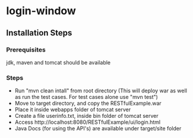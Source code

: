 # login-window
## Installation Steps
### Prerequisites
  jdk, maven and tomcat should be available
### Steps  
* Run "mvn clean intall" from root directory (This will deploy war as well as run the test cases. For test cases alone use "mvn test")
* Move to target directory, and copy the RESTfulExample.war
* Place it inside webapps folder of tomcat server
* Create a file userinfo.txt, inside bin folder of tomcat server
* Access http://localhost:8080/RESTfulExample/ui/login.html
* Java Docs (for using the API's) are available under target/site folder